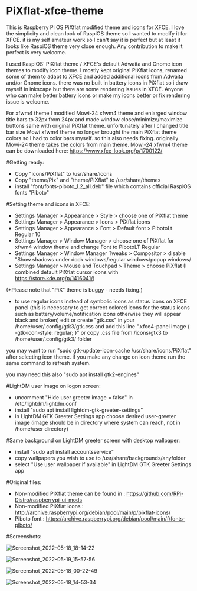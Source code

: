 # PiXflat-xfce-theme

This is Raspberry Pi OS PiXflat modified theme and icons for XFCE. I love the simplicity and clean look of RaspiOS theme so I wanted to modify it for XFCE. it is my self amateur work so I can't say it is perfect but at least it looks like RaspiOS theme very close enough. Any contribution to make it perfect is very welcome.

I used RaspiOS' PiXflat theme / XFCE's default Adwaita and Gnome icon themes to modify icon theme. I mostly kept original PiXflat icons, renamed some of them to adapt to XFCE and added additional icons from Adwaita and/or Gnome icons. there was no built in battery icons in PiXflat so i draw myself in inkscape but there are some rendering issues in XFCE. Anyone who can make better battery icons or make my icons better or fix rendering issue is welcome.

For xfwm4 theme I modified Mowi-24 xfwm4 theme and enlarged window title bars to 32px from 24px and made window close/minimize/maximize buttons same with original PiXflat theme. unfortunately after I changed title bar size Mowi xfwm4 theme no longer brought the main PiXflat theme colors so I had to color bars myself. so this also needs fixing. originally Mowi-24 theme takes the colors from main theme. Mowi-24 xfwm4 theme can be downloaded here: https://www.xfce-look.org/p/1700122/


#Getting ready:
- Copy "icons/PiXflat" to /usr/share/icons
- Copy "theme/Pix" and "theme/PiXflat" to /usr/share/themes
- install "font/fonts-piboto_1.2_all.deb" file which contains official RaspiOS fonts "Piboto"


#Setting theme and icons in XFCE:
- Settings Manager > Appearance > Style > choose one of PiXflat theme
- Settings Manager > Appearance > Icons > PiXflat icons
- Settings Manager > Appearance > Font > Default font > PibotoLt Regular 10
- Settings Manager > Window Manager > choose one of PiXflat for xfwm4 window theme and change Font to PibotoLT Regular
- Settings Manager > Window Manager Tweaks > Compositor > disable "Show shadows under dock windows/regular windows/popup windows/
- Settings Manager > Mouse and Touchpad > Theme > choose PiXflat (I combined default PiXflat cursor icons with https://store.kde.org/p/1416041/)

(*Please note that "PiX" theme is buggy - needs fixing.)

- to use regular icons instead of symbolic icons as status icons on XFCE panel (this is necessary to get correct colored icons for the status icons such as battery/volume/notification icons otherwise they will appear black and broken) edit or create "gtk.css" in your /home/user/.config/gtk3/gtk.css and add this line ".xfce4-panel image { -gtk-icon-style: regular; }" or copy .css file from /icons/gtk3 to /home/user/.config/gtk3/ folder

you may want to run "sudo gtk-update-icon-cache /usr/share/icons/PiXflat" after selecting icon theme. if you make any change on icon theme run the same command to refresh system.

you may need this also  "sudo apt install gtk2-engines"


#LightDM user image on logon screen:
- uncomment "Hide user greeter image = false" in /etc/lightdm/lightdm.conf
- install "sudo apt install lightdm-gtk-greeter-settings"
- in LightDM GTK Greeter Settings app choose desired user-greeter image (image should be in directory where system can reach, not in /home/user directory)


#Same background on LightDM greeter screen with desktop wallpaper:
- install "sudo apt install accountsservice"
- copy wallpapers you wish to use to /usr/share/backgrounds/anyfolder
- select "Use user wallpaper if available" in LightDM GTK Greeter Settings app


#Original files:
- Non-modified PiXflat theme can be found in : https://github.com/RPi-Distro/raspberrypi-ui-mods
- Non-modified PiXflat icons : http://archive.raspberrypi.org/debian/pool/main/p/pixflat-icons/
- Piboto font : https://archive.raspberrypi.org/debian/pool/main/f/fonts-piboto/


#Screenshots:

![Screenshot_2022-05-18_18-14-22](https://user-images.githubusercontent.com/72235930/169077238-0604d2fe-3097-4fbd-ac01-e3fc0fd92570.png)

![Screenshot_2022-05-19_15-57-56](https://user-images.githubusercontent.com/72235930/169299911-8a9e71c2-37a1-489e-a235-e8031f96f192.png)

![Screenshot_2022-05-18_00-22-49](https://user-images.githubusercontent.com/72235930/169033279-ae21e79e-945f-4d19-abe5-b8d9d3ff35a7.png)

![Screenshot_2022-05-18_14-53-34](https://user-images.githubusercontent.com/72235930/169033557-54bbcb68-b254-402d-b5fd-f4038fc3a121.png)
